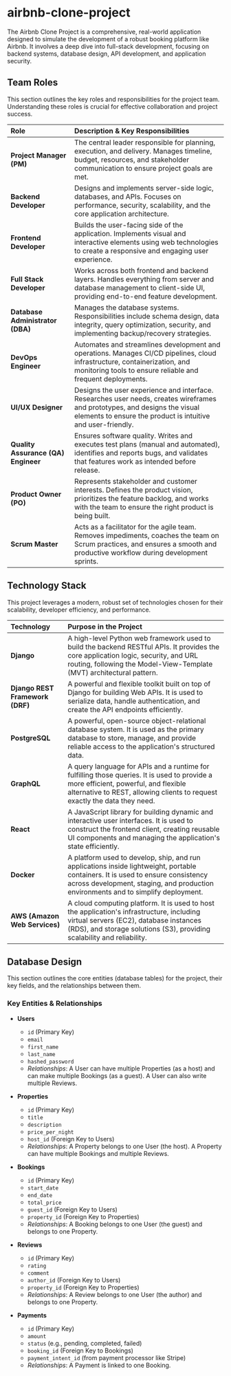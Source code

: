 # airbnb-clone-project
The Airbnb Clone Project is a comprehensive, real-world application designed to simulate the development of a robust booking platform like Airbnb. 
It involves a deep dive into full-stack development, focusing on backend systems, database design, API development, and application security. 

## Team Roles

This section outlines the key roles and responsibilities for the project team. Understanding these roles is crucial for effective collaboration and project success.

| Role | Description & Key Responsibilities |
| :--- | :--- |
| **Project Manager (PM)** | The central leader responsible for planning, execution, and delivery. Manages timeline, budget, resources, and stakeholder communication to ensure project goals are met. |
| **Backend Developer** | Designs and implements server-side logic, databases, and APIs. Focuses on performance, security, scalability, and the core application architecture. |
| **Frontend Developer** | Builds the user-facing side of the application. Implements visual and interactive elements using web technologies to create a responsive and engaging user experience. |
| **Full Stack Developer** | Works across both frontend and backend layers. Handles everything from server and database management to client-side UI, providing end-to-end feature development. |
| **Database Administrator (DBA)** | Manages the database systems. Responsibilities include schema design, data integrity, query optimization, security, and implementing backup/recovery strategies. |
| **DevOps Engineer** | Automates and streamlines development and operations. Manages CI/CD pipelines, cloud infrastructure, containerization, and monitoring tools to ensure reliable and frequent deployments. |
| **UI/UX Designer** | Designs the user experience and interface. Researches user needs, creates wireframes and prototypes, and designs the visual elements to ensure the product is intuitive and user-friendly. |
| **Quality Assurance (QA) Engineer** | Ensures software quality. Writes and executes test plans (manual and automated), identifies and reports bugs, and validates that features work as intended before release. |
| **Product Owner (PO)** | Represents stakeholder and customer interests. Defines the product vision, prioritizes the feature backlog, and works with the team to ensure the right product is being built. |
| **Scrum Master** | Acts as a facilitator for the agile team. Removes impediments, coaches the team on Scrum practices, and ensures a smooth and productive workflow during development sprints. |

## Technology Stack

This project leverages a modern, robust set of technologies chosen for their scalability, developer efficiency, and performance.

| Technology | Purpose in the Project |
| :--- | :--- |
| **Django** | A high-level Python web framework used to build the backend RESTful APIs. It provides the core application logic, security, and URL routing, following the Model-View-Template (MVT) architectural pattern. |
| **Django REST Framework (DRF)** | A powerful and flexible toolkit built on top of Django for building Web APIs. It is used to serialize data, handle authentication, and create the API endpoints efficiently. |
| **PostgreSQL** | A powerful, open-source object-relational database system. It is used as the primary database to store, manage, and provide reliable access to the application's structured data. |
| **GraphQL** | A query language for APIs and a runtime for fulfilling those queries. It is used to provide a more efficient, powerful, and flexible alternative to REST, allowing clients to request exactly the data they need. |
| **React** | A JavaScript library for building dynamic and interactive user interfaces. It is used to construct the frontend client, creating reusable UI components and managing the application's state efficiently. |
| **Docker** | A platform used to develop, ship, and run applications inside lightweight, portable containers. It is used to ensure consistency across development, staging, and production environments and to simplify deployment. |
| **AWS (Amazon Web Services)** | A cloud computing platform. It is used to host the application's infrastructure, including virtual servers (EC2), database instances (RDS), and storage solutions (S3), providing scalability and reliability. |


## Database Design

This section outlines the core entities (database tables) for the project, their key fields, and the relationships between them.

### Key Entities & Relationships

*   **Users**
    *   `id` (Primary Key)
    *   `email`
    *   `first_name`
    *   `last_name`
    *   `hashed_password`
    *   *Relationships*: A User can have multiple Properties (as a host) and can make multiple Bookings (as a guest). A User can also write multiple Reviews.

*   **Properties**
    *   `id` (Primary Key)
    *   `title`
    *   `description`
    *   `price_per_night`
    *   `host_id` (Foreign Key to Users)
    *   *Relationships*: A Property belongs to one User (the host). A Property can have multiple Bookings and multiple Reviews.

*   **Bookings**
    *   `id` (Primary Key)
    *   `start_date`
    *   `end_date`
    *   `total_price`
    *   `guest_id` (Foreign Key to Users)
    *   `property_id` (Foreign Key to Properties)
    *   *Relationships*: A Booking belongs to one User (the guest) and belongs to one Property.

*   **Reviews**
    *   `id` (Primary Key)
    *   `rating`
    *   `comment`
    *   `author_id` (Foreign Key to Users)
    *   `property_id` (Foreign Key to Properties)
    *   *Relationships*: A Review belongs to one User (the author) and belongs to one Property.

*   **Payments**
    *   `id` (Primary Key)
    *   `amount`
    *   `status` (e.g., pending, completed, failed)
    *   `booking_id` (Foreign Key to Bookings)
    *   `payment_intent_id` (from payment processor like Stripe)
    *   *Relationships*: A Payment is linked to one Booking.

